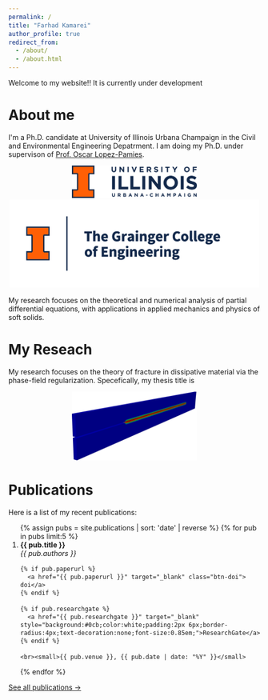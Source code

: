 ```yaml
---
permalink: /
title: "Farhad Kamarei"
author_profile: true
redirect_from: 
  - /about/
  - /about.html
---
```


Welcome to my website!! It is currently under development




About me
======
I'm a Ph.D. candidate at University of Illinois Urbana Champaign in the Civil and Environmental Engineering Depatrment. I am doing my Ph.D. under supervison of [Prof. Oscar Lopez-Pamies](https://pamies.cee.illinois.edu/).

<p align="center">
  <img src="/images/university_logo.png" alt="University Logo" width="250"/>
  <img src="/images/department_logo.png" alt="Department Logo" width="500"/>
</p>
My research focuses on the theoretical and numerical analysis of partial differential equations, with applications in applied mechanics and physics of soft solids.

My Reseach
======
My research focuses on the theory of fracture in dissipative material via the phase-field regularization. Specefically, my thesis title is

<p align="center">
  <img src="/images/PS_web.jpeg" alt="Pure shear test" width="250"/>
</p>

Publications
======
Here is a list of my recent publications:

<ol>
{% assign pubs = site.publications | sort: 'date' | reverse %}
{% for pub in pubs limit:5 %}
  <li>
    <strong>{{ pub.title }}</strong><br>
    <em>{{ pub.authors }}</em><br>

    {% if pub.paperurl %}
      <a href="{{ pub.paperurl }}" target="_blank" class="btn-doi"> doi</a>
    {% endif %}
    
    {% if pub.researchgate %}
      <a href="{{ pub.researchgate }}" target="_blank" style="background:#0cb;color:white;padding:2px 6px;border-radius:4px;text-decoration:none;font-size:0.85em;">ResearchGate</a>
    {% endif %}

    <br><small>{{ pub.venue }}, {{ pub.date | date: "%Y" }}</small>
  </li>
{% endfor %}
</ol>

<a href="{{ '/publications/' | relative_url }}">See all publications →</a>


